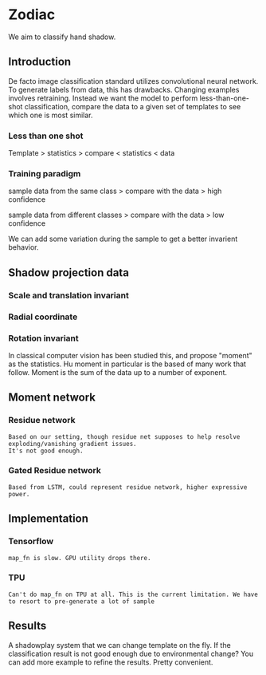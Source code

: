 # Zodiac

We aim to classify hand shadow.

## Introduction

De facto image classification standard utilizes convolutional neural network.
To generate labels from data, this has drawbacks. Changing examples involves retraining.
Instead we want the model to perform less-than-one-shot classification, compare the data to a given set of templates
to see which one is most similar.

### Less than one shot

Template > statistics > compare < statistics < data    

### Training paradigm

sample data from the same class > compare with the data > high confidence
 
sample data from different classes > compare with the data > low confidence

We can add some variation during the sample to get a better invarient behavior.

## Shadow projection data

### Scale and translation invariant

### Radial coordinate

### Rotation invariant

In classical computer vision has been studied this, and propose "moment" as the statistics.
Hu moment in particular is the based of many work that follow.
Moment is the sum of the data up to a number of exponent.

## Moment network

### Residue network
	
	Based on our setting, though residue net supposes to help resolve exploding/vanishing gradient issues.
	It's not good enough.

### Gated Residue network
	
	Based from LSTM, could represent residue network, higher expressive power.


## Implementation

### Tensorflow
	map_fn is slow. GPU utility drops there.

### TPU
	Can't do map_fn on TPU at all. This is the current limitation. We have to resort to pre-generate a lot of sample


## Results

A shadowplay system that we can change template on the fly. 
If the classification result is not good enough due to environmental change? You can add more example to refine the results.
Pretty convenient.